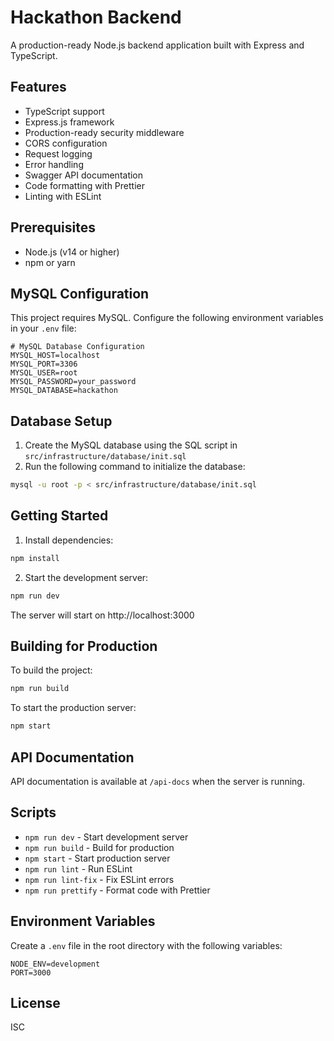 # Hackathon Backend

A production-ready Node.js backend application built with Express and TypeScript.

## Features

- TypeScript support
- Express.js framework
- Production-ready security middleware
- CORS configuration
- Request logging
- Error handling
- Swagger API documentation
- Code formatting with Prettier
- Linting with ESLint

## Prerequisites

- Node.js (v14 or higher)
- npm or yarn

## MySQL Configuration

This project requires MySQL. Configure the following environment variables in your `.env` file:

```
# MySQL Database Configuration
MYSQL_HOST=localhost
MYSQL_PORT=3306
MYSQL_USER=root
MYSQL_PASSWORD=your_password
MYSQL_DATABASE=hackathon
```

## Database Setup

1. Create the MySQL database using the SQL script in `src/infrastructure/database/init.sql`
2. Run the following command to initialize the database:

```bash
mysql -u root -p < src/infrastructure/database/init.sql
```

## Getting Started

1. Install dependencies:

```bash
npm install
```

2. Start the development server:

```bash
npm run dev
```

The server will start on http://localhost:3000

## Building for Production

To build the project:

```bash
npm run build
```

To start the production server:

```bash
npm start
```

## API Documentation

API documentation is available at `/api-docs` when the server is running.

## Scripts

- `npm run dev` - Start development server
- `npm run build` - Build for production
- `npm start` - Start production server
- `npm run lint` - Run ESLint
- `npm run lint-fix` - Fix ESLint errors
- `npm run prettify` - Format code with Prettier

## Environment Variables

Create a `.env` file in the root directory with the following variables:

```
NODE_ENV=development
PORT=3000
```

## License

ISC
